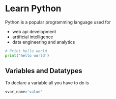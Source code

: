 # Learn Python

Python is a popular programming language used for
- web api development
- artificial intelligence
- data engineering and analytics

```python
# Print hello world
print('hello world')
```

## Variables and Datatypes

To declare a variable all you have to do is 

```python
vvar_name='value'
```
